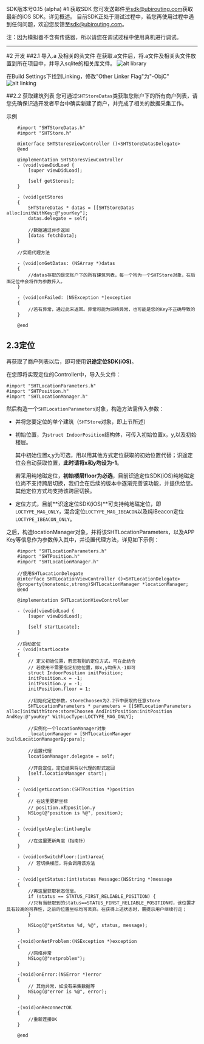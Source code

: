 SDK版本号0.15 (alpha)
#1 获取SDK
您可发送邮件至[sdk@ubirouting.com](mailto:sdk@ubirouting.com)获取最新的iOS SDK。详见概述。
目前SDK正处于测试过程中，若您再使用过程中遇到任何问题，欢迎您反馈至[sdk@ubirouting.com](mailto:sdk@ubirouting.com)。

注：因为模拟器不含有传感器，所以请您在调试过程中使用真机进行调试。

----

#2 开发
##2.1 导入.a 及相关的头文件
在获取.a文件后，将.a文件及相关头文件放置到所在项目中，并导入sqlite的相关库文件。
![alt library](http://www.ubirouting.com/imageUse/1.png)

在Build Settings下找到Linking，修改"Other Linker Flag"为"-ObjC"
![alt linking](http://www.ubirouting.com/imageUse/2.jpg)


##2.2 获取建筑列表
您可通过```SHTStoreDatas```类获取您账户下的所有商户列表，请您先确保识途开发者平台中确实新建了商户，并完成了相关的数据采集工作。

示例

```
	#import "SHTStoreDatas.h"
	#import "SHTStore.h"
	
	@interface SHTStoresViewController ()<SHTStoreDatasDelegate>
	@end
	
	@implementation SHTStoresViewController
	- (void)viewDidLoad {
	    [super viewDidLoad];
	    
	    [self getStores];
	}
	
	- (void)getStores
	{
		SHTStoreDatas * datas = [[SHTStoreDatas alloc]initWithKey:@"yourKey"];
    	datas.delegate = self;
    	
    	//数据通过异步返回
    	[datas fetchData];
	}
	
	//实现代理方法
	
	- (void)onGetDatas: (NSArray *)datas
	{
		//datas存取的是您账户下的所有建筑列表，每一个均为一个SHTStore对象，在后面定位中会将作为参数传入。
	}
	
	- (void)onFailed: (NSException *)exception
	{
		//若有异常，通过此来返回。异常可能为网络异常，也可能是您的Key不正确导致的
	}
	
	@end

```

## 2.3定位
再获取了商户列表以后，即可使用**识途定位SDK(iOS)**。

在您即将实现定位的Controller中，导入头文件：

```
#import "SHTLocationParameters.h"
#import "SHTPosition.h"
#import "SHTLocationManager.h"
```

然后构造一个```SHTLocationParameters```对象，构造方法需传入参数：

+ 并将您要定位的单个建筑（```SHTStore```对象，即上节所述）
+ 初始位置，为```struct IndoorPosition```结构体，可传入初始位置x，y,以及初始楼层。

	其中初始位置x,y为可选，用以用其他方式定位获取的初始位置代替；识途定位会自动获取位置，**此时请将x和y均设为-1**。

	若采用纯地磁定位，**初始楼层floor为必选**，目前识途定位SDK(iOS)纯地磁定位尚不支持跨层切换，我们会在后续的版本中逐渐完善该功能，并提供给您。其他定位方式均支持该跨层切换。

+ 定位方式，目前**识途定位SDK(iOS)**可支持纯地磁定位，即```LOCTYPE_MAG_ONLY```，混合定位```LOCTYPE_MAG_IBEACON```以及纯iBeacon定位```LOCTYPE_IBEACON_ONLY```。

之后，构造locationManager对象，并将该SHTLocationParameters，以及APP Key等信息作为参数传入其中，并设置代理方法，详见如下示例：

```
	#import "SHTLocationParameters.h"
	#import "SHTPosition.h"
	#import "SHTLocationManager.h"
	
	//使用SHTLocationDelegate
	@interface SHTLocationViewController ()<SHTLocationDelegate>
	@property(nonatomic,strong)SHTLocationManager *locationManager;
	@end
	
	@implementation SHTLocationViewController
	
	- (void)viewDidLoad {
	    [super viewDidLoad];
	    
	    [self startLocate];
	}
	
	//启动定位
	- (void)startLocate
	{
		// 定义初始位置，若您有别的定位方式，可在此结合
		// 若使用不需要指定初始位置，即x,y均传入-1即可
		struct IndoorPosition initPosition;
	    initPosition.x = -1;
	    initPosition.y = -1;
	    initPosition.floor = 1;
	    
	    //初始化定位参数，storeChoosen为2.2节中获取的任意store
	    SHTLocationParameters * parameters = [[SHTLocationParameters alloc]initWithStore:storeChoosen AndInitPosition:initPosition AndKey:@"youKey" WithLocType:LOCTYPE_MAG_ONLY];
	    
	    //实例化一个locationManager对象
	    _locationManager = [SHTLocationManager buildLocationManagerBy:para];
	    
	    //设置代理
	    locationManager.delegate = self;
	    
	    //开启定位，定位结果将以代理的形式返回
	    [self.locationManager start];
	}
	
	- (void)getLocation:(SHTPosition *)position
	{
	    // 在这里更新坐标
	    // position.x和position.y
	    NSLog(@"position is %@", position);
	}
	
	- (void)getAngle:(int)angle
	{
	    //在这里更新角度（指南针）
	}
	
	- (void)onSwitchFloor:(int)area{
	    // 若切换楼层，将会调用该方法
	}
	
	- (void)getStatus:(int)status Message:(NSString *)message
	{
	    //再这里获取状态信息。
	    if (status == STATUS_FIRST_RELIABLE_POSITION) {
		//只有当获取到的status==STATUS_FIRST_RELIABLE_POSITION时，该位置才具有较高的可靠性，之前的位置坐标均可丢弃。在获得上述状态时，需提示用户继续行走；
	    }
	
	    NSLog(@"getStatus %d, %@", status, message);
	}
	
	-(void)onNetProblem:(NSException *)exception
	{
		//网络异常
	    NSLog(@"netproblem");
	}
	
	-(void)onError:(NSError *)error
	{
		// 其他异常，如没有采集数据等
	    NSLog(@"error is %@", error);
	}
	
	-(void)onReconnectOK
	{
	    //重新连接OK
	}
	
	@end
```

